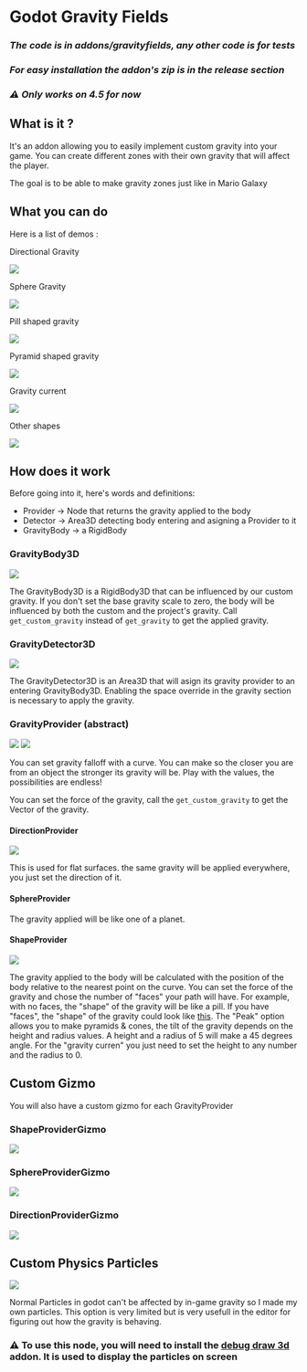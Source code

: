 # Godot Gravity Fields
### ***The code is in addons/gravityfields, any other code is for tests***

### ***For easy installation the addon's zip is in the release section***

### ***⚠️ Only works on 4.5 for now***

## What is it ?
It's an addon allowing you to easily implement custom gravity into your game.
You can create different zones with their own gravity that will affect the player.

The goal is to be able to make gravity zones just like in Mario Galaxy


## What you can do
Here is a list of demos :

Directional Gravity

![](media/directional.gif)

Sphere Gravity

![](media/Sphere.gif)

Pill shaped gravity

![](media/pill.gif)

Pyramid shaped gravity

![](media/pyramid.gif)

Gravity current

![](media/current.gif)

Other shapes

![](media/other.gif)


## How does it work
Before going into it, here's words and definitions:
- Provider -> Node that returns the gravity applied to the body
- Detector -> Area3D detecting body entering and asigning a Provider to it
- GravityBody -> a RigidBody

### GravityBody3D
![](media/gravitybody.png)

The GravityBody3D is a RigidBody3D that can be influenced by our custom gravity. If you don't set the base gravity scale to zero, the body will be influenced by both the custom and the project's gravity. Call `get_custom_gravity` instead of `get_gravity` to get the applied gravity.

### GravityDetector3D
![](media/gravitydetector.png)

The GravityDetector3D is an Area3D that will asign its gravity provider to an entering GravityBody3D. Enabling the space override in the gravity section is necessary to apply the gravity.

### GravityProvider (abstract)
![](media/gravityprovider.png)
![](media/falloff.gif)

You can set gravity falloff with a curve. You can make so the closer you are from an object the stronger its gravity will be. Play with the values, the possibilities are endless!

You can set the force of the gravity, call the `get_custom_gravity` to get the Vector of the gravity.

#### DirectionProvider
![](media/directionprovider.png)

This is used for flat surfaces. the same gravity will be applied everywhere, you just set the direction of it.

#### SphereProvider

The gravity applied will be like one of a planet.

#### ShapeProvider
![](media/shapeprovider.png)

The gravity applied to the body will be calculated with the position of the body relative to the nearest point on the curve. You can set the force of the gravity and chose the number of "faces" your path will have. For example, with no faces, the "shape" of the gravity will be like a pill. If you have "faces", the "shape" of the gravity could look like [this](#gpath3d). The "Peak" option allows you to make pyramids & cones, the tilt of the gravity depends on the height and radius values. A height and a radius of 5 will make a 45 degrees angle. For the "gravity curren" you just need to set the height to any number and the radius to 0.

## Custom Gizmo
You will also have a custom gizmo for each GravityProvider

### ShapeProviderGizmo
![](media/shapeGizmo.png)

### SphereProviderGizmo
![](media/sphereGizmo.png)

### DirectionProviderGizmo
![](media/directionGizmo.png)

## Custom Physics Particles
![](media/particles.gif)

Normal Particles in godot can't be affected by in-game gravity so I made my own particles. This option is very limited but is very usefull in the editor for figuring out how the gravity is behaving.

### ⚠️ To use this node, you will need to install the [debug draw 3d](https://github.com/DmitriySalnikov/godot_debug_draw_3d) addon. It is used to display the particles on screen